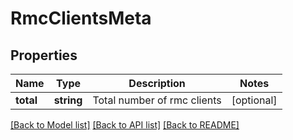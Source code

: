 # RmcClientsMeta

## Properties
Name | Type | Description | Notes
------------ | ------------- | ------------- | -------------
**total** | **string** | Total number of rmc clients | [optional] 

[[Back to Model list]](../README.md#documentation-for-models) [[Back to API list]](../README.md#documentation-for-api-endpoints) [[Back to README]](../README.md)


